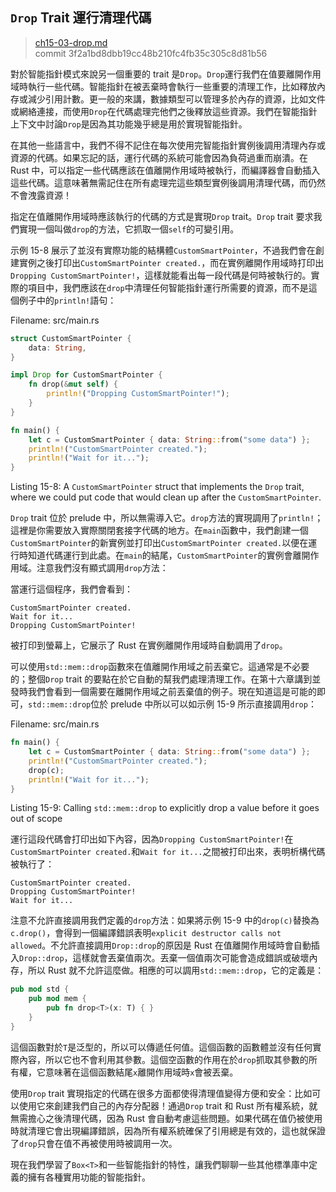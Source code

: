 ## `Drop` Trait 運行清理代碼

> [ch15-03-drop.md](https://github.com/rust-lang/book/blob/master/second-edition/src/ch15-03-drop.md)
> <br>
> commit 3f2a1bd8dbb19cc48b210fc4fb35c305c8d81b56

對於智能指針模式來說另一個重要的 trait 是`Drop`。`Drop`運行我們在值要離開作用域時執行一些代碼。智能指針在被丟棄時會執行一些重要的清理工作，比如釋放內存或減少引用計數。更一般的來講，數據類型可以管理多於內存的資源，比如文件或網絡連接，而使用`Drop`在代碼處理完他們之後釋放這些資源。我們在智能指針上下文中討論`Drop`是因為其功能幾乎總是用於實現智能指針。

在其他一些語言中，我們不得不記住在每次使用完智能指針實例後調用清理內存或資源的代碼。如果忘記的話，運行代碼的系統可能會因為負荷過重而崩潰。在 Rust 中，可以指定一些代碼應該在值離開作用域時被執行，而編譯器會自動插入這些代碼。這意味著無需記住在所有處理完這些類型實例後調用清理代碼，而仍然不會洩露資源！

指定在值離開作用域時應該執行的代碼的方式是實現`Drop` trait。`Drop` trait 要求我們實現一個叫做`drop`的方法，它抓取一個`self`的可變引用。

示例 15-8 展示了並沒有實際功能的結構體`CustomSmartPointer`，不過我們會在創建實例之後打印出`CustomSmartPointer created.`，而在實例離開作用域時打印出`Dropping CustomSmartPointer!`，這樣就能看出每一段代碼是何時被執行的。實際的項目中，我們應該在`drop`中清理任何智能指針運行所需要的資源，而不是這個例子中的`println!`語句：

<span class="filename">Filename: src/main.rs</span>

```rust
struct CustomSmartPointer {
    data: String,
}

impl Drop for CustomSmartPointer {
    fn drop(&mut self) {
        println!("Dropping CustomSmartPointer!");
    }
}

fn main() {
    let c = CustomSmartPointer { data: String::from("some data") };
    println!("CustomSmartPointer created.");
    println!("Wait for it...");
}
```

<span class="caption">Listing 15-8: A `CustomSmartPointer` struct that
implements the `Drop` trait, where we could put code that would clean up after
the `CustomSmartPointer`.</span>

`Drop` trait 位於 prelude 中，所以無需導入它。`drop`方法的實現調用了`println!`；這裡是你需要放入實際關閉套接字代碼的地方。在`main`函數中，我們創建一個`CustomSmartPointer`的新實例並打印出`CustomSmartPointer created.`以便在運行時知道代碼運行到此處。在`main`的結尾，`CustomSmartPointer`的實例會離開作用域。注意我們沒有顯式調用`drop`方法：

當運行這個程序，我們會看到：

```
CustomSmartPointer created.
Wait for it...
Dropping CustomSmartPointer!
```

被打印到螢幕上，它展示了 Rust 在實例離開作用域時自動調用了`drop`。

可以使用`std::mem::drop`函數來在值離開作用域之前丟棄它。這通常是不必要的；整個`Drop` trait 的要點在於它自動的幫我們處理清理工作。在第十六章講到並發時我們會看到一個需要在離開作用域之前丟棄值的例子。現在知道這是可能的即可，`std::mem::drop`位於 prelude 中所以可以如示例 15-9 所示直接調用`drop`：

<span class="filename">Filename: src/main.rs</span>

```rust
fn main() {
    let c = CustomSmartPointer { data: String::from("some data") };
    println!("CustomSmartPointer created.");
    drop(c);
    println!("Wait for it...");
}
```

<span class="caption">Listing 15-9: Calling `std::mem::drop` to explicitly drop
a value before it goes out of scope</span>

運行這段代碼會打印出如下內容，因為`Dropping CustomSmartPointer!`在`CustomSmartPointer created.`和`Wait for it...`之間被打印出來，表明析構代碼被執行了：

```
CustomSmartPointer created.
Dropping CustomSmartPointer!
Wait for it...
```

注意不允許直接調用我們定義的`drop`方法：如果將示例 15-9 中的`drop(c)`替換為`c.drop()`，會得到一個編譯錯誤表明`explicit destructor calls not allowed`。不允許直接調用`Drop::drop`的原因是 Rust 在值離開作用域時會自動插入`Drop::drop`，這樣就會丟棄值兩次。丟棄一個值兩次可能會造成錯誤或破壞內存，所以 Rust 就不允許這麼做。相應的可以調用`std::mem::drop`，它的定義是：

```rust
pub mod std {
    pub mod mem {
        pub fn drop<T>(x: T) { }
    }
}
```

這個函數對於`T`是泛型的，所以可以傳遞任何值。這個函數的函數體並沒有任何實際內容，所以它也不會利用其參數。這個空函數的作用在於`drop`抓取其參數的所有權，它意味著在這個函數結尾`x`離開作用域時`x`會被丟棄。

使用`Drop` trait 實現指定的代碼在很多方面都使得清理值變得方便和安全：比如可以使用它來創建我們自己的內存分配器！通過`Drop` trait 和 Rust 所有權系統，就無需擔心之後清理代碼，因為 Rust 會自動考慮這些問題。如果代碼在值仍被使用時就清理它會出現編譯錯誤，因為所有權系統確保了引用總是有效的，這也就保證了`drop`只會在值不再被使用時被調用一次。

現在我們學習了`Box<T>`和一些智能指針的特性，讓我們聊聊一些其他標準庫中定義的擁有各種實用功能的智能指針。